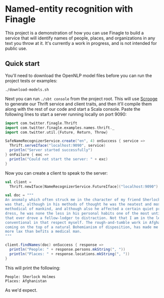 Named-entity recognition with Finagle
=====================================

This project is a demonstration of how you can use Finagle to build a service
that will identify names of people, places, and organizations in any text you
throw at it. It's currently a work in progress, and is not intended for public
use.

Quick start
-----------

You'll need to download the OpenNLP model files before you can run the project
tests or examples:

```
./download-models.sh
```

Next you can run `./sbt console` from the project root. This will use
[Scrooge][1] to generate our Thrift service and client traits, and then it'll
compile them along with the rest of our code and start a Scala console. Paste
the following lines to start a server running locally on port 9090:

``` scala
import com.twitter.finagle.Thrift
import com.twitter.finagle.examples.names.thrift._
import com.twitter.util.{Future, Return, Throw}

SafeNameRecognizerService.create("en", 4) onSuccess { service =>
  Thrift.serveIface("localhost:9090", service)
  println("Server started successfully")
} onFailure { exc =>
  println("Could not start the server: " + exc)
}
```

Now you can create a client to speak to the server:

``` scala
val client =
  Thrift.newIface[NameRecognizerService.FutureIface]("localhost:9090")

val doc = """
An anomaly which often struck me in the character of my friend Sherlock Holmes
was that, although in his methods of thought he was the neatest and most
methodical of mankind, and although also he affected a certain quiet primness of
dress, he was none the less in his personal habits one of the most untidy men
that ever drove a fellow-lodger to distraction. Not that I am in the least
conventional in that respect myself. The rough-and-tumble work in Afghanistan,
coming on the top of a natural Bohemianism of disposition, has made me rather
more lax than befits a medical man.
"""

client.findNames(doc) onSuccess { response =>
  println("People: " + response.persons.mkString(", "))
  println("Places: " + response.locations.mkString(", "))
}
```

This will print the following:

```
People: Sherlock Holmes
Places: Afghanistan
```

As we'd expect.

[1]: http://twitter.github.io/scrooge/
